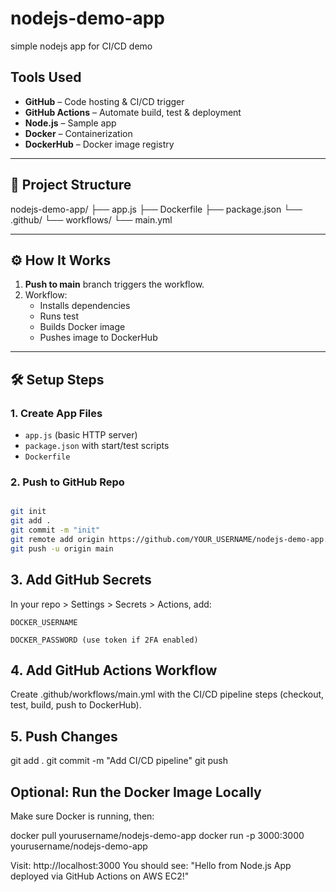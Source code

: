 # nodejs-demo-app
simple nodejs app for CI/CD demo
## Tools Used

- **GitHub** – Code hosting & CI/CD trigger
- **GitHub Actions** – Automate build, test & deployment
- **Node.js** – Sample app
- **Docker** – Containerization
- **DockerHub** – Docker image registry

---

## 📂 Project Structure

nodejs-demo-app/
├── app.js
├── Dockerfile
├── package.json
└── .github/
└── workflows/
└── main.yml


---

## ⚙️ How It Works

1. **Push to main** branch triggers the workflow.
2. Workflow:
   - Installs dependencies
   - Runs test
   - Builds Docker image
   - Pushes image to DockerHub

---

## 🛠️ Setup Steps

### 1. Create App Files

- `app.js` (basic HTTP server)
- `package.json` with start/test scripts
- `Dockerfile`

### 2. Push to GitHub Repo

```bash

git init
git add .
git commit -m "init"
git remote add origin https://github.com/YOUR_USERNAME/nodejs-demo-app.git
git push -u origin main

```

## 3. Add GitHub Secrets

In your repo > Settings > Secrets > Actions, add:

    DOCKER_USERNAME

    DOCKER_PASSWORD (use token if 2FA enabled)

## 4. Add GitHub Actions Workflow

Create .github/workflows/main.yml with the CI/CD pipeline steps (checkout, test, build, push to DockerHub).


## 5. Push Changes

git add .
git commit -m "Add CI/CD pipeline"
git push

## Optional: Run the Docker Image Locally

Make sure Docker is running, then:

docker pull yourusername/nodejs-demo-app
docker run -p 3000:3000 yourusername/nodejs-demo-app

Visit: http://localhost:3000
You should see: "Hello from Node.js App deployed via GitHub Actions on AWS EC2!"

